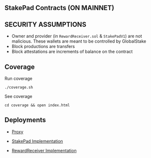 ## StakePad Contracts (ON MAINNET)

## SECURITY ASSUMPTIONS

- Owner and provider (in `RewardReceiver.sol` & `StakePadV1`) are not malicious. These wallets are meant to be controlled by GlobalStake
- Block productions are transfers
- Block attestations are increments of balance on the contract

## Coverage

Run coverage

```
./coverage.sh
```

See coverage

```
cd coverage && open index.html
```

## Deployments

- [Proxy](https://etherscan.io/address/0x9ad446797ad259bd1a6d6b690a6ad142cc36722d)

- [StakePad Implementation](https://etherscan.io/address/0xe0de630e8e0ec122913e1e9f68146f25f0505272)

- [RewardReceiver Implementation](https://etherscan.io/address/0x7bc46ef89a09c9054784584a044c1a91ce89d6aa)

